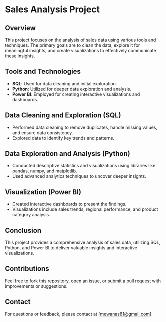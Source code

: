 # Sales Analysis Project

## Overview
This project focuses on the analysis of sales data using various tools and techniques. The primary goals are to clean the data, explore it for meaningful insights, and create visualizations to effectively communicate these insights.

## Tools and Technologies
- **SQL**: Used for data cleaning and initial exploration.
- **Python**: Utilized for deeper data exploration and analysis.
- **Power BI**: Employed for creating interactive visualizations and dashboards.

## Data Cleaning and Exploration (SQL)
- Performed data cleaning to remove duplicates, handle missing values, and ensure data consistency.
- Explored data to identify key trends and patterns.

## Data Exploration and Analysis (Python)
- Conducted descriptive statistics and visualizations using libraries like pandas, numpy, and matplotlib.
- Used advanced analytics techniques to uncover deeper insights.

## Visualization (Power BI)
- Created interactive dashboards to present the findings.
- Visualizations include sales trends, regional performance, and product category analysis.

## Conclusion
This project provides a comprehensive analysis of sales data, utilizing SQL, Python, and Power BI to deliver valuable insights and interactive visualizations.

## Contributions
Feel free to fork this repository, open an issue, or submit a pull request with improvements or suggestions.

## Contact
For questions or feedback, please contact at [mewanas81@gmail.com].
